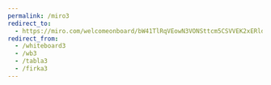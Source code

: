 ```yaml
---
permalink: /miro3
redirect_to:
  - https://miro.com/welcomeonboard/bW41TlRqVEowN3VONSttcm5CSVVEK2xERldabEJGaGVrdGF0TXFqbm1VK3FtNmlSQ21UYTd4WDVqMGIyaFJ4cXJFTEw0bFdVcGVYYlhneWsxY0dBV0Z0Zlp3WGpZRTVXQXdMWk1JRFN4R0hOUDQxTFR1OUdOMElyYTR0MWFwU2pyVmtkMG5hNDA3dVlncnBvRVB2ZXBnPT0hdjE=?share_link_id=881721068069
redirect_from:
  - /whiteboard3
  - /wb3
  - /tabla3
  - /firka3
---
```

